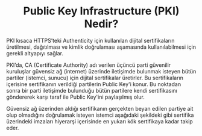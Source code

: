 <h1 align=center> Public Key Infrastructure (PKI) Nedir? </h1>
PKI kısaca HTTPS’teki Authenticity için kullanılan dijital sertifikaların üretilmesi, dağıtılması ve kimlik doğrulaması aşamasında kullanılabilmesi için gerekli altyapıyı sağlar.
<p></p>

PKI’da, CA (Certificate Authority) adı verilen üçüncü parti güvenilir kuruluşlar güvensiz ağ (internet) üzerinde iletişimde bulunmak isteyen bütün partiler (istemci, sunucu) için dijital sertifikalar üretirler. 
Bu sertifikaların içerisine sertifikanın verildiği partilerin Public Key'i konur. 
Bu noktadan sonra bir parti iletişimde bulunduğu bütün partilere kendi sertifikasını göndererek karşı taraf ile Public Key'ini paylaşılmış olur.
<p></p>

Güvensiz ağ üzerinden aldığı sertifikanın gerçekten beyan edilen partiye ait olup olmadığını doğrulamak isteyen istemci aşağıdaki şekildeki gibi sertifika üzerindeki imzaları hiyerarşi içerisinde en yukarı kök sertifikaya kadar takip eder.

